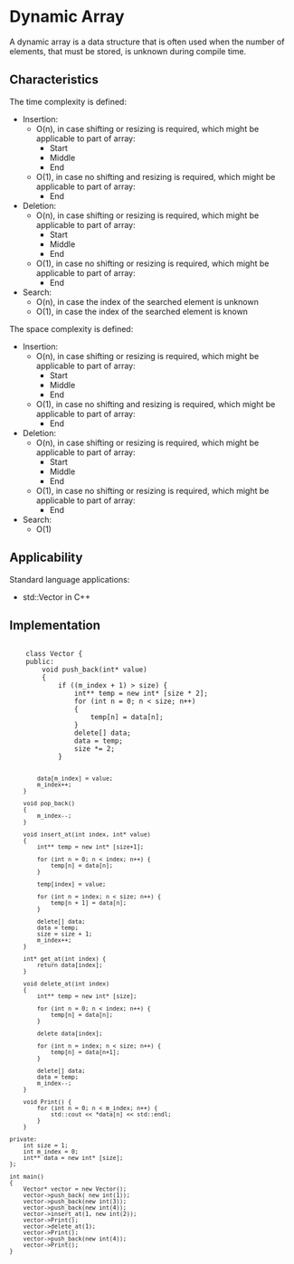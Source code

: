 # Dynamic Array

A dynamic array is a data structure that is often used when the number of elements, that must be stored, is unknown during compile time. 

## Characteristics

The time complexity is defined:
- Insertion:
    - O(n), in case shifting or resizing is required, which might be applicable to part of array:
        - Start
        - Middle
        - End 
    - O(1), in case no shifting and resizing is required, which might be applicable to part of array:
        - End
- Deletion:
    - O(n), in case shifting or resizing is required, which might be applicable to part of array:
        - Start
        - Middle
        - End
    - O(1), in case no shifting or resizing is required, which might be applicable to part of array:
        - End
- Search:
    - O(n), in case the index of the searched element is unknown
    - O(1), in case the index of the searched element is known

The space complexity is defined:
- Insertion:
    - O(n), in case shifting or resizing is required, which might be applicable to part of array:
        - Start
        - Middle
        - End
    - O(1), in case no shifting and resizing is required, which might be applicable to part of array:
        - End
- Deletion:
    - O(n), in case shifting or resizing is required, which might be applicable to part of array:
        - Start
        - Middle
        - End
    - O(1), in case no shifting or resizing is required, which might be applicable to part of array:
        - End
- Search:
    - O(1)

## Applicability

Standard language applications:
- std::Vector in C++

## Implementation
<code>   
    class Vector {
    public:
        void push_back(int* value)
        {
            if ((m_index + 1) > size) {
                int** temp = new int* [size * 2];
                for (int n = 0; n < size; n++)
                {
                    temp[n] = data[n];
                }
                delete[] data;
                data = temp;
                size *= 2;
            }

            data[m_index] = value;
            m_index++;
        }

        void pop_back() 
        {   
            m_index--;
        }

        void insert_at(int index, int* value)
        {
            int** temp = new int* [size+1];

            for (int n = 0; n < index; n++) {
                temp[n] = data[n];
            }
            
            temp[index] = value;
            
            for (int n = index; n < size; n++) {
                temp[n + 1] = data[n];
            }
            
            delete[] data;
            data = temp;
            size = size + 1;
            m_index++;
        }

        int* get_at(int index) {
            return data[index];
        }

        void delete_at(int index) 
        {
            int** temp = new int* [size];
            
            for (int n = 0; n < index; n++) {
                temp[n] = data[n];        
            }
            
            delete data[index];

            for (int n = index; n < size; n++) {
                temp[n] = data[n+1];
            }

            delete[] data;
            data = temp;
            m_index--;
        }

        void Print() {
            for (int n = 0; n < m_index; n++) {
                std::cout << *data[n] << std::endl;
            }
        }

    private:
        int size = 1;
        int m_index = 0;
        int** data = new int* [size];
    };

    int main()
    {
        Vector* vector = new Vector();
        vector->push_back( new int(1));
        vector->push_back(new int(3));
        vector->push_back(new int(4));
        vector->insert_at(1, new int(2));
        vector->Print();
        vector->delete_at(1);
        vector->Print();
        vector->push_back(new int(4));
        vector->Print();
    }    
</code>
